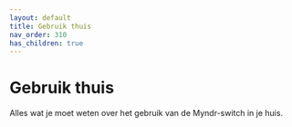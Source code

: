```yaml
---
layout: default
title: Gebruik thuis
nav_order: 310
has_children: true
---
```


# Gebruik thuis
Alles wat je moet weten over het gebruik van de Myndr-switch in je huis.